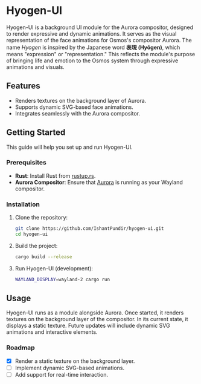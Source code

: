 # Hyogen-UI

Hyogen-UI is a background UI module for the Aurora compositor, designed to render expressive and dynamic animations. It serves as the visual representation of the face animations for Osmos's compositor Aurora.
The name *Hyogen* is inspired by the Japanese word **表現 (Hyōgen)**, which means "expression" or "representation." This reflects the module's purpose of bringing life and emotion to the Osmos system through expressive animations and visuals.

## Features
- Renders textures on the background layer of Aurora.
- Supports dynamic SVG-based face animations.
- Integrates seamlessly with the Aurora compositor.

## Getting Started
This guide will help you set up and run Hyogen-UI.

### Prerequisites
- **Rust**: Install Rust from [rustup.rs](https://rustup.rs/).
- **Aurora Compositor**: Ensure that [Aurora](https://github.com/IshantPundir/aurora) is running as your Wayland compositor.

### Installation
1. Clone the repository:
   ```bash
   git clone https://github.com/IshantPundir/hyogen-ui.git
   cd hyogen-ui
   ```

2. Build the project:
   ```bash
   cargo build --release
   ```

3. Run Hyogen-UI (development):
   ```bash
   WAYLAND_DISPLAY=wayland-2 cargo run    
   ```

## Usage
Hyogen-UI runs as a module alongside Aurora. Once started, it renders textures on the background layer of the compositor. In its current state, it displays a static texture. Future updates will include dynamic SVG animations and interactive elements.

### Roadmap
- [x] Render a static texture on the background layer.
- [ ] Implement dynamic SVG-based animations.
- [ ] Add support for real-time interaction.
